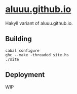 # [aluuu.github.io](aluuu.github.io)

Hakyll variant of aluuu.github.io.

## Building

```
cabal configure
ghc --make -threaded site.hs
./site
```

## Deployment

WIP
